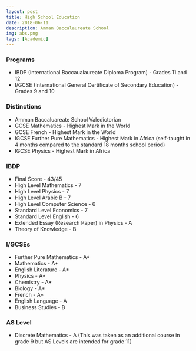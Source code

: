 ```yaml
---
layout: post
title: High School Education
date: 2018-06-11
description: Amman Baccalaureate School
img: abs.png
tags: [Academic]
---
```


### Programs

- IBDP (International Baccaualaureate Diploma Program) - Grades 11 and 12
- I/GCSE (International General Certificate of Secondary Education) - Grades 9 and 10

### Distinctions

- Amman Baccaluareate School Valedictorian
- GCSE Mathematics - Highest Mark in the World
- GCSE French - Highest Mark in the World
- IGCSE Further Pure Mathematics - Highest Mark in Africa (self-taught in 4 months compared to the standard 18 months school period)
- IGCSE Physics - Highest Mark in Africa

### IBDP

- Final Score - 43/45
- High Level Mathematics - 7
- High Level Physics - 7
- High Level Arabic B - 7
- High Level Computer Science - 6
- Standard Level Economics - 7
- Standard Level English - 6
- Extended Essay (Research Paper) in Physics - A
- Theory of Knowledge - B

### I/GCSEs

- Further Pure Mathematics - A\*
- Mathematics - A\*
- English Literature - A\*
- Physics - A\*
- Chemistry - A\*
- Biology - A\*
- French - A\*
- English Language - A
- Business Studies - B

### AS Level

- Discrete Mathematics - A (This was taken as an additional course in grade 9 but AS Levels are intended for grade 11)
